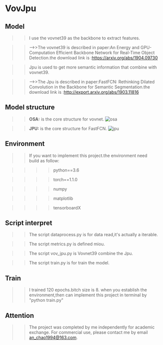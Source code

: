 # VovJpu
## Model 
>> I use the vovnet39 as the backbone to extract features.

>> -->>The vovnet39 is described in paper:An Energy and GPU-Computation Efficient Backbone Network for Real-Time Object Detection.the download link is :https://arxiv.org/abs/1904.09730

>> Jpu is used to get more semantic information that combine with vovnet39.

>> -->>The Jpu is described in paper:FastFCN: Rethinking Dilated Convolution in the Backbone for Semantic Segmentation.the download link is :http://export.arxiv.org/abs/1903.11816

## Model structure
>> **OSA:** is the core structure for vovnet.
![osa](images/vovnet.jpg)

>> **JPU:** is the core structure for FastFCN.
![jpu](images/jpu.jpg)

## Environment
>> If you want to implement this project.the environment need build as follow:

>>>> python==3.6 

>>>> torch==1.1.0

>>>> numpy

>>>> matplotlib

>>>> tensorboardX

## Script interpret

>> The script dataprocess.py is for data read,it's actually a iterable.

>> The script metrics.py is defined miou.

>> The script vov_jpu.py is Vovnet39 combine the Jpu.

>> The script train.py is for train the model.

## Train 
>> I trained 120 epochs.bitch size is 8.
>> when you establish the environment,then can implement this project in terminal by "python train.py"

## Attention
>> The project was completed by me independently for academic exchange. For commercial use, please contact me by email an_chao1994@163.com.
